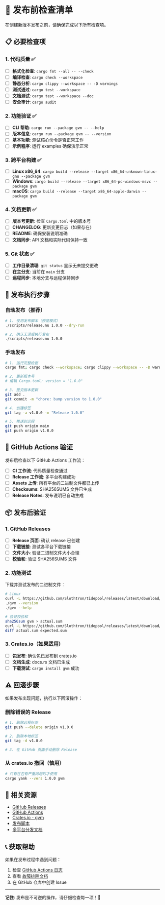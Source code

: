 # 🚀 发布前检查清单

在创建新版本发布之前，请确保完成以下所有检查项。

## 📋 必要检查项

### 1. 代码质量 ✅

- [ ] **格式化检查**: `cargo fmt --all -- --check`
- [ ] **编译检查**: `cargo check --workspace`
- [ ] **静态分析**: `cargo clippy --workspace -- -D warnings`
- [ ] **测试通过**: `cargo test --workspace`
- [ ] **文档测试**: `cargo test --workspace --doc`
- [ ] **安全审计**: `cargo audit`

### 2. 功能验证 ✅

- [ ] **CLI 帮助**: `cargo run --package gvm -- --help`
- [ ] **版本信息**: `cargo run --package gvm -- --version`
- [ ] **基本功能**: 测试核心命令是否正常工作
- [ ] **示例程序**: 运行 examples 确保演示正常

### 3. 跨平台构建 ✅

- [ ] **Linux x86_64**: `cargo build --release --target x86_64-unknown-linux-gnu --package gvm`
- [ ] **Windows**: `cargo build --release --target x86_64-pc-windows-msvc --package gvm`
- [ ] **macOS**: `cargo build --release --target x86_64-apple-darwin --package gvm`

### 4. 文档更新 ✅

- [ ] **版本号更新**: 检查 `Cargo.toml` 中的版本号
- [ ] **CHANGELOG**: 更新变更日志（如果存在）
- [ ] **README**: 确保安装说明准确
- [ ] **文档同步**: API 文档和实际代码保持一致

### 5. Git 状态 ✅

- [ ] **工作目录清理**: `git status` 显示无未提交更改
- [ ] **在主分支**: 当前在 `main` 分支
- [ ] **远程同步**: 本地分支与远程保持同步

## 🔧 发布执行步骤

### 自动发布（推荐）

```bash
# 1. 使用发布脚本（预览模式）
./scripts/release.nu 1.0.0 --dry-run

# 2. 确认无误后执行发布
./scripts/release.nu 1.0.0
```

### 手动发布

```bash
# 1. 运行完整检查
cargo fmt; cargo check --workspace; cargo clippy --workspace -- -D warnings; cargo test --workspace

# 2. 更新版本号
# 编辑 Cargo.toml: version = "1.0.0"

# 3. 提交版本更新
git add .
git commit -m "chore: bump version to 1.0.0"

# 4. 创建标签
git tag -a v1.0.0 -m "Release 1.0.0"

# 5. 推送到远程
git push origin main
git push origin v1.0.0
```

## 🤖 GitHub Actions 验证

发布后检查以下 GitHub Actions 工作流：

- [ ] **CI 工作流**: 代码质量检查通过
- [ ] **Release 工作流**: 多平台构建成功
- [ ] **Assets 上传**: 所有平台的二进制文件都已上传
- [ ] **Checksums**: SHA256SUMS 文件已生成
- [ ] **Release Notes**: 发布说明已自动生成

## 📦 发布后验证

### 1. GitHub Releases

- [ ] **Release 页面**: 确认 release 已创建
- [ ] **下载链接**: 测试各平台下载链接
- [ ] **文件大小**: 验证二进制文件大小合理
- [ ] **校验和**: 验证 SHA256SUMS 文件

### 2. 功能测试

下载并测试发布的二进制文件：

```bash
# Linux
curl -L https://github.com/Slothtron/tidepool/releases/latest/download/gvm-x86_64-unknown-linux-gnu.tar.gz | tar xz
./gvm --version
./gvm --help

# 验证校验和
sha256sum gvm > actual.sum
curl -L https://github.com/Slothtron/tidepool/releases/latest/download/SHA256SUMS | grep x86_64-unknown-linux-gnu > expected.sum
diff actual.sum expected.sum
```

### 3. Crates.io（如果适用）

- [ ] **包发布**: 确认包已发布到 crates.io
- [ ] **文档生成**: docs.rs 文档已生成
- [ ] **下载测试**: `cargo install gvm` 成功

## ⚠️ 回滚步骤

如果发布出现问题，执行以下回滚操作：

### 删除错误的 Release

```bash
# 1. 删除远程标签
git push --delete origin v1.0.0

# 2. 删除本地标签
git tag -d v1.0.0

# 3. 在 GitHub 页面手动删除 Release
```

### 从 crates.io 撤回（慎用）

```bash
# 只有在包有严重问题时才使用
cargo yank --vers 1.0.0 gvm
```

## 🔗 相关资源

- [GitHub Releases](https://github.com/Slothtron/tidepool/releases)
- [GitHub Actions](https://github.com/Slothtron/tidepool/actions)
- [Crates.io - gvm](https://crates.io/crates/gvm)
- [发布脚本](../scripts/release.nu)
- [多平台分发文档](./github-actions-distribution.md)

## 📞 获取帮助

如果在发布过程中遇到问题：

1. 检查 [GitHub Actions 日志](https://github.com/Slothtron/tidepool/actions)
2. 查看 [故障排除文档](./github-actions-distribution.md#故障排除)
3. 在 GitHub 仓库中创建 Issue

---

**记住**: 发布是不可逆的操作，请仔细检查每一项！🚨
